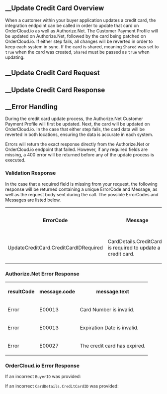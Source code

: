 

##  __Update Credit Card Overview

When a customer within your buyer application updates a credit card, the
integration endpoint can be called in order to update that card on
OrderCloud.io as well as Authorize.Net. The Customer Payment Profile will be
updated on Authorize.Net, followed by the card being patched on OrderCloud.io.
If either step fails, all changes will be reverted in order to keep each
system in sync. If the card is shared, meaning `Shared` was set to `true` when
the card was created, `Shared` must be passed as `true` when updating.

##  __Update Credit Card Request

##  __Update Credit Card Response

##  __Error Handling

During the credit card update process, the Authorize.Net Customer Payment
Profile will first be updated. Next, the card will be updated on
OrderCloud.io. In the case that either step fails, the card data will be
reverted in both locations, ensuring the data is accurate in each system.

Errors will return the exact response directly from the Authorize.Net or
OrderCloud.io endpoint that failed. However, if any required fields are
missing, a 400 error will be returned before any of the update process is
executed.

### Validation Response

In the case that a required field is missing from your request, the following
response will be returned containing a unique ErrorCode and Message, as well
as the request body sent during the call. The possible ErrorCodes and Messages
are listed below.  
  

<table>  
<tr>  
<th>

ErrorCode

</th>  
<th>

Message

</th>  
<th>

Status Code

</th> </tr>  
<tr>  
<td>

UpdateCreditCard.CreditCardIDRequired

</td>  
<td>

CardDetails.CreditCardID is required to update a credit card.

</td>  
<td>

400

</td> </tr> </table>

### Authorize.Net Error Response  
  

<table>  
<tr>  
<th>

resultCode

</th>  
<th>

message.code

</th>  
<th>

message.text

</th> </tr>  
<tr>  
<td>

Error

</td>  
<td>

E00013

</td>  
<td>

Card Number is invalid.

</td> </tr>  
<tr>  
<td>

Error

</td>  
<td>

E00013

</td>  
<td>

Expiration Date is invalid.

</td> </tr>  
<tr>  
<td>

Error

</td>  
<td>

E00027

</td>  
<td>

The credit card has expired.

</td> </tr> </table>

### OrderCloud.io Error Response

If an incorrect `BuyerID` was provided:

If an incorrect `CardDetails.CreditCardID` was provided:

